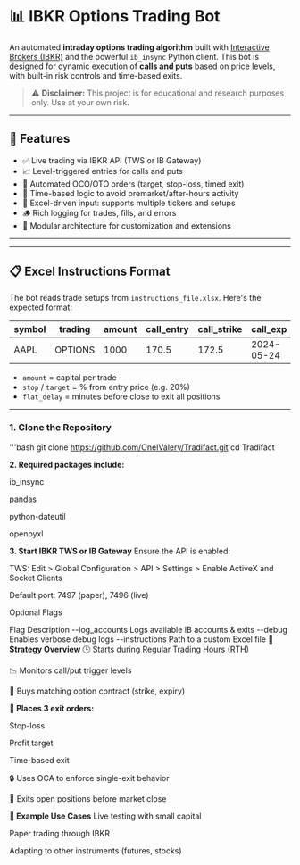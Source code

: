 # 📊 IBKR Options Trading Bot

An automated **intraday options trading algorithm** built with [Interactive Brokers (IBKR)](https://www.interactivebrokers.com/) and the powerful `ib_insync` Python client. This bot is designed for dynamic execution of **calls and puts** based on price levels, with built-in risk controls and time-based exits.

> ⚠️ **Disclaimer:** This project is for educational and research purposes only. Use at your own risk.

---

## 🚀 Features

- ✅ Live trading via IBKR API (TWS or IB Gateway)
- 📈 Level-triggered entries for calls and puts
- 🔁 Automated OCO/OTO orders (target, stop-loss, timed exit)
- 📅 Time-based logic to avoid premarket/after-hours activity
- 🧾 Excel-driven input: supports multiple tickers and setups
- 🪵 Rich logging for trades, fills, and errors
- 🧠 Modular architecture for customization and extensions

---


---

## 📋 Excel Instructions Format

The bot reads trade setups from `instructions_file.xlsx`. Here's the expected format:

| symbol | trading | amount | call_entry | call_strike | call_exp   | put_entry | put_strike | put_exp   | stop | target | flat_delay |
|--------|---------|--------|------------|-------------|------------|-----------|------------|-----------|------|--------|------------|
| AAPL   | OPTIONS | 1000   | 170.5      | 172.5       | 2024-05-24 | 165.0     | 162.5      | 2024-05-24 | 20   | 40     | 15         |

- `amount` = capital per trade
- `stop` / `target` = % from entry price (e.g. 20%)
- `flat_delay` = minutes before close to exit all positions

---

### 1. Clone the Repository

'''bash
git clone https://github.com/OnelValery/Tradifact.git
cd Tradifact

**2. Required packages include:**

ib_insync

pandas

python-dateutil

openpyxl

**3. Start IBKR TWS or IB Gateway**
Ensure the API is enabled:

TWS: Edit > Global Configuration > API > Settings > Enable ActiveX and Socket Clients

Default port: 7497 (paper), 7496 (live)

Optional Flags

Flag	Description
--log_accounts	Logs available IB accounts & exits
--debug	Enables verbose debug logs
--instructions	Path to a custom Excel file
**🧩 Strategy Overview**
🕒 Starts during Regular Trading Hours (RTH)

📉 Monitors call/put trigger levels

🛒 Buys matching option contract (strike, expiry)

**🧯 Places 3 exit orders:**

Stop-loss

Profit target

Time-based exit

🔒 Uses OCA to enforce single-exit behavior

🧹 Exits open positions before market close

**🧰 Example Use Cases**
Live testing with small capital

Paper trading through IBKR

Adapting to other instruments (futures, stocks)



